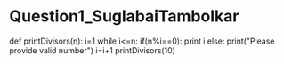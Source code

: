 # Question1_SuglabaiTambolkar
def printDivisors(n):
i=1
while i<=n:
if(n%i==0):
print i
else:
print("Please provide valid number")
i=i+1
printDivisors(10)
